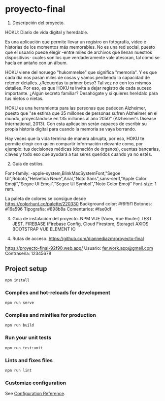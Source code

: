 # proyecto-final

1) Descripción del proyecto.

HOKU: Diario de vida digital y heredable.

Es una aplicación que permite llevar un registro en fotografía, video e historias de los momentos más memorables. No es una red social, puesto que el usuario puede elegir -entre miles de archivos que llenan nuestros dispositivos- cuales son los que verdaderamente vale atesoran, tal como se hacía en antaño con un álbum. 

HOKU viene del noruego "hukommelse" que significa "memoria". Y es que cada día nos pasan miles de cosas y vamos perdiendo la capacidad de retener detalles. ¿Recuerdas tu primer beso? Tal vez no con los mismos detalles. Por eso, es que HOKU te invita a dejar registro de cada suceso importante. ¿Algún secreto familiar? Desahógate y si quieres herédalo para tus nietos o nietas.

HOKU es una herramienta para las personas que padecen Alzheimer, puesto que "se estima que 35 millones de personas sufren Alzheimer en el mundo, proyectándose en 135 millones al año 2050" (Alzheimer's Disease International, 2013). Con esta aplicación serán capaces de escribir su propia historia digital para cuando la memoria se vaya borrando.

Hay veces que la vida termina de manera abrupta, por eso, HOKU te permite elegir con quién compartir información relevante como, por ejemplo: tus decisiones médicas (donación de órganos), cuentas bancarias, claves y todo eso que ayudará a tus seres queridos cuando ya no estés. 

2) Guía de estilos.

Font-family: -apple-system,BlinkMacSystemFont,"Segoe UI",Roboto,"Helvetica Neue",Arial,"Noto Sans",sans-serif,"Apple Color Emoji","Segoe UI Emoji","Segoe UI Symbol","Noto Color Emoji"
Font-size: 1 rem.

La paleta de colores se consigue desde https://colorhunt.co/palette/220330 
Background color: #f6f5f1 
Botones: #16a596 
Tipografía: #898b8a 
Comentarios: #fae0df

3) Guía de instalación del proyecto.
NPM 
VUE (Vuex, Vue Router)
TEST JEST.
FIREBASE (Firebase Config, Cloud Firestore, Storage)
AXIOS
BOOTSTRAP VUE
ELEMENT IO

4) Rutas de acceso.
https://github.com/diannediazm/proyecto-final

https://proyecto-final-92f90.web.app/ 
Usuario: fer.work.app@gmail.com
Contraseña: 12345678

## Project setup
```
npm install
```

### Compiles and hot-reloads for development
```
npm run serve
```

### Compiles and minifies for production
```
npm run build
```

### Run your unit tests
```
npm run test:unit
```

### Lints and fixes files
```
npm run lint
```

### Customize configuration
See [Configuration Reference](https://cli.vuejs.org/config/).
